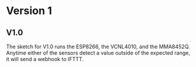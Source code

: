 # Version 1

## V1.0
The sketch for V1.0 runs the ESP8266, the VCNL4010, and the MMA8452Q. Anytime either of the sensors detect a value outside of the expected range, it will send a webhook to IFTTT.
